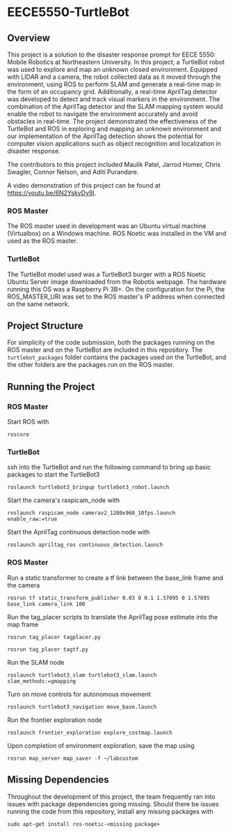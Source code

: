 # EECE5550-TurtleBot
## Overview
This project is a solution to the disaster response prompt for EECE 5550: Mobile Robotics at Northeastern University. In this project, a TurtleBot robot was used to explore and map an unknown closed environment. Equipped with LIDAR and a camera, the robot collected data as it moved through the environment, using ROS to perform SLAM and generate a real-time map in the form of an occupancy grid. Additionally, a real-time AprilTag detector was developed to detect and track visual markers in the environment. The combination of the AprilTag detector and the SLAM mapping system would enable the robot to navigate the environment accurately and avoid obstacles in real-time. The project demonstrated the effectiveness of the TurtleBot and ROS in exploring and mapping an unknown environment and our implementation of the AprilTag detection shows the potential for computer vision applications such as object recognition and localization in disaster response. 

The contributors to this project included Maulik Patel, Jarrod Homer, Chris Swagler, Connor Nelson, and Aditi Purandare.

A video demonstration of this project can be found at https://youtu.be/6N2YskyDy9I.
### ROS Master
The ROS master used in development was an Ubuntu virtual machine (Virtualbox) on a Windows machine. ROS Noetic was installed in the VM and used as the ROS master.

### TurtleBot
The TurtleBot model used was a TurtleBot3 burger with a ROS Noetic Ubuntu Server image downloaded from the Robotis webpage. The hardware running this OS was a Raspberry Pi 3B+. On the configuration for the Pi, the ROS_MASTER_URI was set to the ROS master's IP address when connected on the same network. 

## Project Structure
For simplicity of the code submission, both the packages running on the ROS master and on the TurtleBot are included in this repository. The `turtlebot_packages` folder contains the packages used on the TurtleBot, and the other folders are the packages run on the ROS master.

## Running the Project
### ROS Master
Start ROS with
```
roscore
```

### TurtleBot
ssh into the TurtleBot and run the following command to bring up basic packages to start the TurtleBot3
```
roslaunch turtlebot3_bringup turtlebot3_robot.launch
```

Start the camera's raspicam_node with 
```
roslaunch raspicam_node camerav2_1280x960_10fps.launch enable_raw:=true
```

Start the AprilTag continuous detection node with
```
roslaunch apriltag_ros continuous_detection.launch
```

### ROS Master

Run a static transformer to create a tf link between the base_link frame and the camera
```
rosrun tf static_transform_publisher 0.03 0 0.1 1.57095 0 1.57095 base_link camera_link 100
```

Run the tag_placer scripts to translate the AprilTag pose estimate into the map frame
```
rosrun tag_placer tagplacer.py
```

```
rosrun tag_placer tagtf.py
```

Run the SLAM node 
```
roslaunch turtlebot3_slam turtlebot3_slam.launch slam_methods:=gmapping
```

Turn on move controls for autonomous movement
```
roslaunch turtlebot3_navigation move_base.launch
```

Run the frontier exploration node
```
roslaunch frontier_exploration explore_costmap.launch
```

Upon completion of environment exploration, save the map using
```
rosrun map_server map_saver -f ~/labcustom
```

## Missing Dependencies
Throughout the development of this project, the team frequently ran into issues with package dependencies going missing. Should there be issues running the code from this repository, install any missing packages with 
```
sudo apt-get install ros-noetic-<missing package>
```